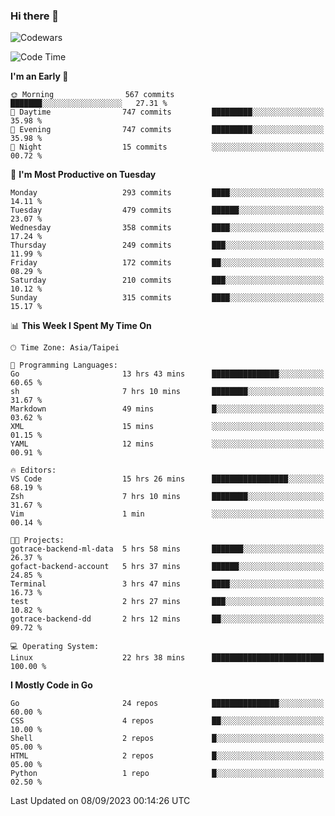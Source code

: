 ### Hi there 👋

![Codewars](https://www.codewars.com/users/omegaatt36/badges/small)

<!--START_SECTION:waka-->
![Code Time](http://img.shields.io/badge/Code%20Time-1%2C661%20hrs%2010%20mins-blue)

**I'm an Early 🐤** 

```text
🌞 Morning                567 commits         ███████░░░░░░░░░░░░░░░░░░   27.31 % 
🌆 Daytime                747 commits         █████████░░░░░░░░░░░░░░░░   35.98 % 
🌃 Evening                747 commits         █████████░░░░░░░░░░░░░░░░   35.98 % 
🌙 Night                  15 commits          ░░░░░░░░░░░░░░░░░░░░░░░░░   00.72 % 
```
📅 **I'm Most Productive on Tuesday** 

```text
Monday                   293 commits         ████░░░░░░░░░░░░░░░░░░░░░   14.11 % 
Tuesday                  479 commits         ██████░░░░░░░░░░░░░░░░░░░   23.07 % 
Wednesday                358 commits         ████░░░░░░░░░░░░░░░░░░░░░   17.24 % 
Thursday                 249 commits         ███░░░░░░░░░░░░░░░░░░░░░░   11.99 % 
Friday                   172 commits         ██░░░░░░░░░░░░░░░░░░░░░░░   08.29 % 
Saturday                 210 commits         ███░░░░░░░░░░░░░░░░░░░░░░   10.12 % 
Sunday                   315 commits         ████░░░░░░░░░░░░░░░░░░░░░   15.17 % 
```


📊 **This Week I Spent My Time On** 

```text
🕑︎ Time Zone: Asia/Taipei

💬 Programming Languages: 
Go                       13 hrs 43 mins      ███████████████░░░░░░░░░░   60.65 % 
sh                       7 hrs 10 mins       ████████░░░░░░░░░░░░░░░░░   31.67 % 
Markdown                 49 mins             █░░░░░░░░░░░░░░░░░░░░░░░░   03.62 % 
XML                      15 mins             ░░░░░░░░░░░░░░░░░░░░░░░░░   01.15 % 
YAML                     12 mins             ░░░░░░░░░░░░░░░░░░░░░░░░░   00.91 % 

🔥 Editors: 
VS Code                  15 hrs 26 mins      █████████████████░░░░░░░░   68.19 % 
Zsh                      7 hrs 10 mins       ████████░░░░░░░░░░░░░░░░░   31.67 % 
Vim                      1 min               ░░░░░░░░░░░░░░░░░░░░░░░░░   00.14 % 

🐱‍💻 Projects: 
gotrace-backend-ml-data  5 hrs 58 mins       ███████░░░░░░░░░░░░░░░░░░   26.37 % 
gofact-backend-account   5 hrs 37 mins       ██████░░░░░░░░░░░░░░░░░░░   24.85 % 
Terminal                 3 hrs 47 mins       ████░░░░░░░░░░░░░░░░░░░░░   16.73 % 
test                     2 hrs 27 mins       ███░░░░░░░░░░░░░░░░░░░░░░   10.82 % 
gotrace-backend-dd       2 hrs 12 mins       ██░░░░░░░░░░░░░░░░░░░░░░░   09.72 % 

💻 Operating System: 
Linux                    22 hrs 38 mins      █████████████████████████   100.00 % 
```

**I Mostly Code in Go** 

```text
Go                       24 repos            ███████████████░░░░░░░░░░   60.00 % 
CSS                      4 repos             ██░░░░░░░░░░░░░░░░░░░░░░░   10.00 % 
Shell                    2 repos             █░░░░░░░░░░░░░░░░░░░░░░░░   05.00 % 
HTML                     2 repos             █░░░░░░░░░░░░░░░░░░░░░░░░   05.00 % 
Python                   1 repo              █░░░░░░░░░░░░░░░░░░░░░░░░   02.50 % 
```




 Last Updated on 08/09/2023 00:14:26 UTC
<!--END_SECTION:waka-->

<!--
**omegaatt36/omegaatt36** is a ✨ _special_ ✨ repository because its `README.md` (this file) appears on your GitHub profile.

Here are some ideas to get you started:

- 🔭 I’m currently working on ...
- 🌱 I’m currently learning ...
- 👯 I’m looking to collaborate on ...
- 🤔 I’m looking for help with ...
- 💬 Ask me about ...
- 📫 How to reach me: ...
- 😄 Pronouns: ...
- ⚡ Fun fact: ...
-->
